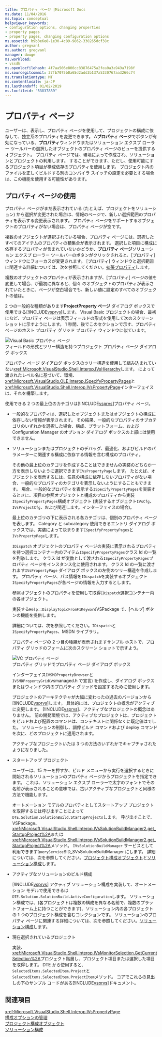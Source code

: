 ```yaml
---
title: プロパティ ページ |Microsoft Docs
ms.date: 11/04/2016
ms.topic: conceptual
helpviewer_keywords:
- configuration options, changing properties
- property pages
- property pages, changing configuration options
ms.assetid: b9b3e6e8-1e30-4c89-9862-330265dcf38c
author: gregvanl
ms.author: gregvanl
manager: douge
ms.workload:
- vssdk
ms.openlocfilehash: 4f7aa506e806cc83876475a2fea0a3a949a7198f
ms.sourcegitcommit: 37fb7075b0a65d2add3b137a5230767aa3266c74
ms.translationtype: MT
ms.contentlocale: ja-JP
ms.lasthandoff: 01/02/2019
ms.locfileid: "53837889"
---
```

# <a name="property-pages"></a>プロパティ ページ
ユーザーは、表示し、プロパティ ページを使用して、プロジェクトの構成に依存して、独立系のプロパティを変更できます。 A**プロパティ ページ**でボタンが有効になっている、**プロパティ**ウィンドウまたはソリューション エクスプ ローラー ツールバーの選択したオブジェクトのプロパティ ページのビューを提供するオブジェクト。 プロパティ ページでは、環境によって作成され、ソリューションとプロジェクトの利用します。 することができます、ただし、使用可能にするプロジェクト項目が構成依存のプロパティを使用します。 プロジェクト内のファイルを正しくビルドする別のコンパイラ スイッチの設定を必要とする場合は、この機能を使用する可能性があります。  
  
## <a name="using-property-pages"></a>プロパティ ページの使用  
 プロパティ ページがまだ表示されている (たとえば、プロジェクトをソリューション) から選択が変更された場合は、情報のページで、新しい選択範囲のプロパティを表示する変更表示されます。 プロパティ ページをサポートするオブジェクトのプロパティがない場合は、プロパティ ページが空です。  
  
 複数のオブジェクトが選択されている場合、プロパティ ページには、選択したすべてのアイテムのプロパティの積集合が表示されます。 選択した項目に構成に依存するプロパティが含まれていないかどうか、**プロパティ ページ**ソリューション エクスプ ローラー ツールバーのボタンがクリックされると、[プロパティ] ウィンドウにフォーカスが変更されます。 [プロパティ] ウィンドウと選択範囲に関連する詳細については、次を参照してください。[拡張プロパティ](../../extensibility/internals/extending-properties.md)します。  
  
 複数のオブジェクトのプロパティが表示されますが、[プロパティ] ページの値を変更して場合、が最初に異なると、個々 のオブジェクトのプロパティが表示されていたときに、ページが空白場合でも、新しい値に設定のすべてのオブジェクトの値は。  
  
 2 つの一般的な種類があります**ProjectProperty ページ** ダイアログ ボックスで使用できる[!INCLUDE[vsprvs](../../code-quality/includes/vsprvs_md.md)]します。 Visual Basic プロジェクトの場合、最初になど、プロパティ ページは表示フィールドの形式を使用して次のスクリーン ショットに示すようにします。 1 秒間、後でこのセクションで示す、プロパティ ページのホスト プロパティ グリッド プロパティ ウィンドウに似ています。  
  
 ![Visual Basic プロパティ ページ](../../extensibility/internals/media/vsvbproppages.gif "vsVBPropPages")  
フィールドの形式とツリー構造を持つプロジェクト プロパティ ページ ダイアログ ボックス  
  
 プロパティ ページ ダイアログ ボックスのツリー構造を使用して組み込まれていない<xref:Microsoft.VisualStudio.Shell.Interop.IVsHierarchy>します。 によって渡されたレベル名に基づいて、環境、<xref:Microsoft.VisualStudio.OLE.Interop.ISpecifyPropertyPages>と<xref:Microsoft.VisualStudio.Shell.Interop.IVsPropertyPage>インターフェイスは、それを構築します。  
  
 使用できる 2 つの最上位のカテゴリは[!INCLUDE[vsprvs](../../code-quality/includes/vsprvs_md.md)]プロパティ ページ。  
  
- 一般的なプロパティは、選択したオブジェクトまたはオブジェクトの構成に依存しない情報が表示されます。 その結果、一般的なプロパティのサブカテゴリのいずれかを選択した場合、構成、プラットフォーム、および Configuration Manager のオプション ダイアログ ボックスの上部には使用できません。  
  
- ソリューションまたはプロジェクトのデバッグ、最適化、およびビルドのパラメーターに関連する構成に依存する情報を含む構成のプロパティ。  
  
  その他の最上位のカテゴリを作成することはできませんの実装のどちらか一方を表示しないように選択できます`IVsPropertyPage`します。 たとえば、オブジェクトを表示するには、任意の構成に依存しないプロパティがない場合、一般的なプロパティのカテゴリを表示しないようにすることもできます。 場合、一般的なプロパティを表示する`ISpecifyPropertyPages`を実装するときに、項目の参照オブジェクトと構成のプロパティから実装`ISpecifyPropertyPages`構成オブジェクト (実装するオブジェクト`IVsCfg`、 `IVsProjectCfg`、および関連します。インターフェイスの場合)。  
  
  最上位のカテゴリの下に表示される各カテゴリは、個別のプロパティ ページを表します。 Category と subcategory 使用できるエントリ ダイアログ ボックスでは、実装によって決まります`ISpecifyPropertyPages`と`IVsPropertyPage`します。  
  
  `IDispatch` オブジェクトのプロパティ ページの実装に表示されるプロパティを持つ選択コンテナー内のアイテム`ISpecifyPropertyPages`クラス Id の一覧を列挙します。 クラス Id が変数として渡される`ISpecifyPropertyPages`プロパティ ページをインスタンス化に使用されます。 クラス Id の一覧に渡されます`IVsPropertyPage` ダイアログ ボックスの左側のツリー構造を作成します。 プロパティ ページ、パス情報を`IDispatch`を実装するオブジェクト`ISpecifyPropertyPages`が各ページの情報を入力するとします。  
  
  参照オブジェクトのプロパティを使用して取得`IDispatch`選択コンテナー内の各オブジェクト。  
  
  実装する`Help::DisplayTopicFromF1Keyword`VSPackage で、[ヘルプ] ボタンの機能を提供します。  
  
  詳細については、次を参照してください。`IDispatch`と`ISpecifyPropertyPages`、MSDN ライブラリ。  
  
  プロパティ ページの 2 つ目の種類が表示されますサンプル ホストで、プロパティ グリッドのフォームに次のスクリーン ショットで示すよう。  
  
  ![VC プロパティ ページ](../../extensibility/internals/media/vsvcproppages.gif "vsVCPropPages")  
  プロパティ グリッドでプロパティ ページ ダイアログ ボックス  
  
  インターフェイス`IVSMDPropertyBrowser`と`IVSMDPropertyGrid`(vsmanaged.h で宣言) を作成し、ダイアログ ボックスまたはウィンドウ内のプロパティ グリッドを設定するために使用します。  
  
  プロジェクトのアーキテクチャが大幅に変わったの過去のバージョンから[!INCLUDE[vsprvs](../../code-quality/includes/vsprvs_md.md)]します。 具体的には、プロジェクトの概念がアクティブに変更します。 [!INCLUDE[vsprvs](../../code-quality/includes/vsprvs_md.md)]、アクティブなプロジェクトの概念はありません。 前の開発環境では、アクティブなプロジェクトは、プロジェクトをビルドおよび配置のコマンドは、コンテキストに関係なくに既定値はでした。 ソリューションの制御し、調停ビルド コマンドおよび deploy コマンドを次に、どのプロジェクトに適用されます。  
  
  アクティブなプロジェクトいたは 3 つの方法のいずれかでキャプチャされたようになりました。  
  
- スタートアップ プロジェクト  
  
   ユーザーは、f5 キーを押すか、ビルド メニューから実行を選択するときに開始されるソリューションのプロパティ ページからプロジェクトを指定できます。 これは、ソリューション エクスプ ローラーで太字のフォントでその名前が表示されることの意味では、古いアクティブなプロジェクトと同様の方法で機能します。  
  
   オートメーション モデルのプロパティとしてスタートアップ プロジェクトを取得するには呼び出すことによって`DTE.Solution.SolutionBuild.StartupProjects`します。 呼び出すことで、VSPackage、<xref:Microsoft.VisualStudio.Shell.Interop.IVsSolutionBuildManager2.get_StartupProject%2A>または<xref:Microsoft.VisualStudio.Shell.Interop.IVsSolutionBuildManager2.get_StartupProject%2A>メソッド。 `IVsSolutionBuildManager` サービスとして利用できます`QueryService`SID_SVsSolutionBuildManager にします。 詳細については、次を参照してください。[プロジェクト構成オブジェクト](../../extensibility/internals/project-configuration-object.md)と[ソリューション構成](../../extensibility/internals/solution-configuration.md)します。  
  
- アクティブなソリューションのビルド構成  
  
   [!INCLUDE[vsprvs](../../code-quality/includes/vsprvs_md.md)] アクティブ ソリューション構成を実装して、オートメーション モデルで使用できるは`DTE.Solution.SolutionBuild.ActiveConfiguration`します。 ソリューション構成では、(各プロジェクトは複数の構成を異なる名前で、複数のプラットフォーム上に持つことができます)、ソリューション内の各プロジェクトの 1 つのプロジェクト構成を含むコレクションです。 ソリューションのプロパティ ページに関連する詳細については、次を参照してください。[ソリューション構成](../../extensibility/internals/solution-configuration.md)します。  
  
- 現在選択されているプロジェクト  
  
   実装、<xref:Microsoft.VisualStudio.Shell.Interop.IVsMonitorSelection.GetCurrentSelection%2A>プロジェクト階層し、プロジェクト項目または選択した項目を取得します。 DTE から使用すると、`SelectedItems.SelectedItem.Project`と`SelectedItems.SelectedItem.ProjectItem`メソッド。 コアでこれらの見出しの下のサンプル コードがある[!INCLUDE[vsprvs](../../code-quality/includes/vsprvs_md.md)]ドキュメント。  
  
## <a name="see-also"></a>関連項目  
 <xref:Microsoft.VisualStudio.Shell.Interop.IVsPropertyPage>   
 [構成オプションの管理](../../extensibility/internals/managing-configuration-options.md)   
 [プロジェクト構成オブジェクト](../../extensibility/internals/project-configuration-object.md)   
 [ソリューション構成](../../extensibility/internals/solution-configuration.md)